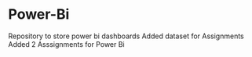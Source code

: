 # Power-Bi
Repository to store power bi dashboards
Added dataset for Assignments
Added 2 Asssignments for Power Bi
